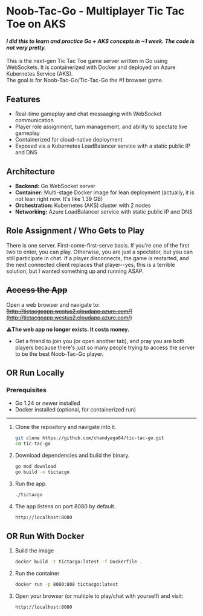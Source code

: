 # Noob-Tac-Go - Multiplayer Tic Tac Toe on AKS

#### *I did this to learn and practice Go + AKS concepts in ~1 week. The code is not very pretty.*

This is the next-gen Tic Tac Toe game server written in Go using WebSockets. It is containerized with Docker and deployed on Azure Kubernetes Service (AKS).  
The goal is for Noob-Tac-Go/Tic-Tac-Go the #1 browser game. 

## Features

- Real-time gameplay and chat messaaging with WebSocket communication  
- Player role assignment, turn management, and ability to spectate live gameplay  
- Containerized for cloud-native deployment  
- Exposed via a Kubernetes LoadBalancer service with a static public IP and DNS

## Architecture

- **Backend:** Go WebSocket server 
- **Container:** Multi-stage Docker image for lean deployment (actually, it is not lean right now. It's like 1.39 GB)
- **Orchestration:** Kubernetes (AKS) cluster with 2 nodes
- **Networking:** Azure LoadBalancer service with static public IP and DNS

## Role Assignment / Who Gets to Play
There is one server. First-come-first-serve basis. If you're one of the first two to enter, you can play. Otherwise, you are just a spectator, but you can still participate in chat. If a player disconnects, the game is restarted, and the next connected client replaces that player--yes, this is a terrible solution, but I wanted something up and running ASAP.

## ~~Access the App~~ 
Open a web browser and navigate to:  
~~[http://tictacgoapp.westus2.cloudapp.azure.com/](http://tictacgoapp.westus2.cloudapp.azure.com/)~~

⚠️**The web app no longer exists. It costs money.**
* Get a friend to join you (or open another tab), and pray you are both players because there's just so many people trying to access the server to be the best Noob-Tac-Go player.

## OR Run Locally
### Prerequisites
- Go 1.24 or newer installed  
- Docker installed (optional, for containerized run)  
---
1. Clone the repository and navigate into it.
   ```bash
   git clone https://github.com/chandyego84/tic-tac-go.git
   cd tic-tac-go
    ```
2. Download dependencies and build the binary.
    ```bash
    go mod download
    go build -o tictacgo
    ```
3. Run the app.
    ```bash
    ./tictacgo
    ```
4. The app listens on port 8080 by default.
    ```bash
    http://localhost:8080
    ```

## OR Run With Docker
1. Build the image
    ```bash
    docker build -t tictacgo:latest -f Dockerfile .
    ```
2. Run the container
    ```bash
    docker run -p 8080:808 tictacgo:latest
    ```
3. Open your browser (or multiple to play/chat with yourself) and visit:
    ```bash
    http://localhost:8080
    ```